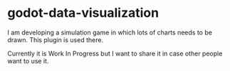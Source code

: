 # godot-data-visualization
I am developing a simulation game in which lots of charts needs to be drawn. This plugin is used there.

Currently it is Work In Progress but I want to share it in case other people want to use it.
